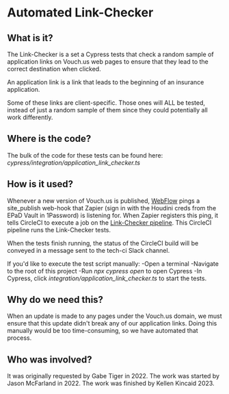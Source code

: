 # Automated Link-Checker
## What is it?
The Link-Checker is a set a Cypress tests that check a random sample of application links on Vouch.us web pages to ensure that they lead to the correct destination when clicked.

An application link is a link that leads to the beginning of an insurance application.

Some of these links are client-specific. Those ones will ALL be tested, instead of just a random sample of them since they could potentially all work differently.

## Where is the code?
The bulk of the code for these tests can be found here: *cypress/integration/application_link_checker.ts*

## How is it used?
Whenever a new version of Vouch.us is published, [WebFlow](https://webflow.com/dashboard/sites/vouch-brand-refresh-67bc5-1867061c16988/integrations) pings a site_publish web-hook that Zapier (sign in with the Houdini creds from the EPaD Vault in 1Password) is listening for. When Zapier registers this ping, it tells CircleCI to execute a job on the [Link-Checker pipeline](https://app.circleci.com/pipelines/github/svinstech/marketingqa?branch=main).
This CircleCI pipeline runs the Link-Checker tests.

When the tests finish running, the status of the CircleCI build will be conveyed in a message sent to the tech-ci Slack channel.

If you'd like to execute the test script manually:
-Open a terminal
-Navigate to the root of this project
-Run *npx cypress open* to open Cypress
-In Cypress, click *integration/application_link_checker.ts* to start the tests.


## Why do we need this?
When an update is made to any pages under the Vouch.us domain, we must ensure that this update didn't break any of our application links. Doing this manually would be too time-consuming, so we have automated that process.

## Who was involved?
It was originally requested by Gabe Tiger in 2022. 
The work was started by Jason McFarland in 2022. 
The work was finished by Kellen Kincaid 2023.

